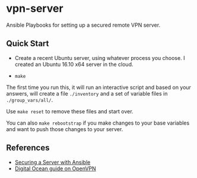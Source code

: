 # vpn-server

Ansible Playbooks for setting up a secured remote VPN server.

## Quick Start

- Create a recent Ubuntu server, using whatever process you choose. I created
  an Ubuntu 16.10 x64 server in the cloud.

- `make`

The first time you run this, it will run an interactive script and
based on your answers, will create a file `./inventory` and a set of
variable files in `./group_vars/all/`.

Use `make reset` to remove these files and start over.

You can also `make rebootstrap` if you make changes to your
base variables and want to push those changes to your server.

## References

- [Securing a Server with Ansible](https://ryaneschinger.com/blog/securing-a-server-with-ansible/)
- [Digital Ocean guide on OpenVPN](http://archive.is/eHtSi)
